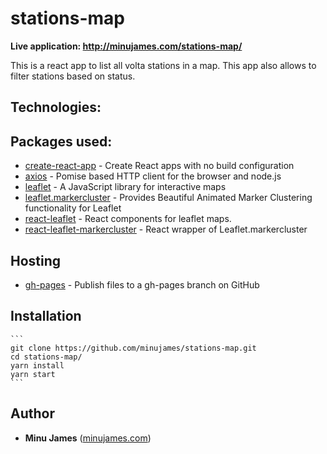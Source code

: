 # stations-map

**Live application: http://minujames.com/stations-map/**

This is a react app to list all volta stations in a map. This app also allows to filter stations based on status.

## Technologies:

## Packages used:
* [create-react-app](https://www.npmjs.com/package/create-react-app) - Create React apps with no build configuration
* [axios](https://www.npmjs.com/package/axios) - Pomise based HTTP client for the browser and node.js
* [leaflet](http://leafletjs.com/) - A JavaScript library for interactive maps
* [leaflet.markercluster](https://www.npmjs.com/package/leaflet.markercluster) - Provides Beautiful Animated Marker Clustering functionality for Leaflet
* [react-leaflet](https://www.npmjs.com/package/react-leaflet) - React components for leaflet maps.
* [react-leaflet-markercluster](https://www.npmjs.com/package/react-leaflet-markercluster) - React wrapper of Leaflet.markercluster


## Hosting
* [gh-pages](https://www.npmjs.com/package/gh-pages) - Publish files to a gh-pages branch on GitHub

## Installation
    ```
    git clone https://github.com/minujames/stations-map.git
    cd stations-map/
    yarn install 
    yarn start
    ```


## Author
* **Minu James** ([minujames.com](http://minujames.com/))